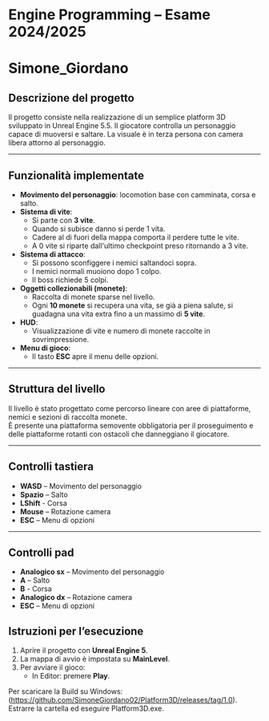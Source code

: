 # Engine Programming – Esame 2024/2025
# Simone_Giordano


## Descrizione del progetto
Il progetto consiste nella realizzazione di un semplice platform 3D sviluppato in Unreal Engine 5.5. Il giocatore controlla un personaggio capace di muoversi e saltare. La visuale è in terza persona con camera libera attorno al personaggio.

---

## Funzionalità implementate
- **Movimento del personaggio**: locomotion base con camminata, corsa e salto.  
- **Sistema di vite**:  
  - Si parte con **3 vite**.  
  - Quando si subisce danno si perde 1 vita.
  - Cadere al di fuori della mappa comporta il perdere tutte le vite.  
  - A 0 vite si riparte dall'ultimo checkpoint preso ritornando a 3 vite.  
- **Sistema di attacco**:  
  - Si possono sconfiggere i nemici saltandoci sopra.  
  - I nemici normali muoiono dopo 1 colpo.  
  - Il boss richiede 5 colpi.    
- **Oggetti collezionabili (monete)**:  
  - Raccolta di monete sparse nel livello.  
  - Ogni **10 monete** si recupera una vita, se già a piena salute, si guadagna una vita extra fino a un massimo di **5 vite**.  
- **HUD**:  
  - Visualizzazione di vite e numero di monete raccolte in sovrimpressione.    
- **Menu di gioco**:    
  - Il tasto **ESC** apre il menu delle opzioni.  
  
---

## Struttura del livello
Il livello è stato progettato come percorso lineare con aree di piattaforme, nemici e sezioni di raccolta monete.  
È presente una piattaforma semovente obbligatoria per il proseguimento e delle piattaforme rotanti con ostacoli che danneggiano il giocatore.

---

## Controlli tastiera
- **WASD** – Movimento del personaggio  
- **Spazio** – Salto  
- **LShift** - Corsa
- **Mouse** – Rotazione camera  
- **ESC** – Menu di opzioni  

---

## Controlli pad
- **Analogico sx** – Movimento del personaggio  
- **A** – Salto  
- **B** - Corsa
- **Analogico dx** – Rotazione camera  
- **ESC** – Menu di opzioni  

## Istruzioni per l’esecuzione
1. Aprire il progetto con **Unreal Engine 5**.  
2. La mappa di avvio è impostata su **MainLevel**.  
3. Per avviare il gioco:  
   - In Editor: premere **Play**.

Per scaricare la Build su Windows: (https://github.com/SimoneGiordano02/Platform3D/releases/tag/1.0).
Estrarre la cartella ed eseguire Platform3D.exe.
 
